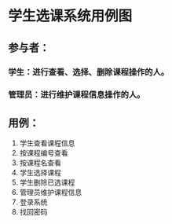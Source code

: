 # 学生选课系统用例图
## 参与者：

### 学生：进行查看、选择、删除课程操作的人。
### 管理员：进行维护课程信息操作的人。

## 用例：

1. 学生查看课程信息
2. 按课程编号查看
3. 按课程名查看
4. 学生选择课程
5. 学生删除已选课程
6. 管理员维护课程信息
7. 登录系统
8. 找回密码
